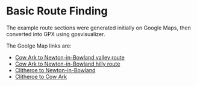 
# Basic Route Finding

The example route sections were generated initially on Google Maps, then converted into GPX using gpsvisualizer.

The Goolge Map links are:

- [Cow Ark to Newton-in-Bowland valley route](https://www.google.co.uk/maps/dir/Cow+Ark,+Clitheroe/Newton-in-Bowland,+Clitheroe/@53.9253437,-2.5261893,13z/am=t/data=!4m15!4m14!1m5!1m1!1s0x487b82bb5de1c1eb:0x5874056ea2f5e98e!2m2!1d-2.4988069!2d53.900679!1m5!1m1!1s0x487b824af179f795:0x2b42bdc754855214!2m2!1d-2.4631636!2d53.9495734!3e1!5i1) 
- [Cow Ark to Newton-in-Bowland hilly route](https://www.google.co.uk/maps/dir/Cow+Ark,+Clitheroe/Newton-in-Bowland,+Clitheroe/@53.9253437,-2.5261893,13z/am=t/data=!4m14!4m13!1m5!1m1!1s0x487b82bb5de1c1eb:0x5874056ea2f5e98e!2m2!1d-2.4988069!2d53.900679!1m5!1m1!1s0x487b824af179f795:0x2b42bdc754855214!2m2!1d-2.4631636!2d53.9495734!3e1)
- [Clitheroe to Newton-in-Bowland](https://www.google.co.uk/maps/dir/Clitheroe+Castle+Museum,+Castle+Street,+Clitheroe/Newton-in-Bowland,+Clitheroe/@53.9088428,-2.4813628,13z/am=t/data=!4m14!4m13!1m5!1m1!1s0x487b9b5c2658da69:0x4b385740f956a90f!2m2!1d-2.3930183!2d53.8701673!1m5!1m1!1s0x487b824af179f795:0x2b42bdc754855214!2m2!1d-2.4631636!2d53.9495734!3e1)
- [Clitheroe to Cow Ark](https://www.google.co.uk/maps/dir/Clitheroe+Castle+Museum,+Castle+Street,+Clitheroe/Cow+Ark/@53.8851132,-2.4626167,14z/am=t/data=!4m14!4m13!1m5!1m1!1s0x487b9b5c2658da69:0x4b385740f956a90f!2m2!1d-2.3930183!2d53.8701673!1m5!1m1!1s0x487b82bb5de1c1eb:0x5874056ea2f5e98e!2m2!1d-2.4988069!2d53.900679!3e1)


 
